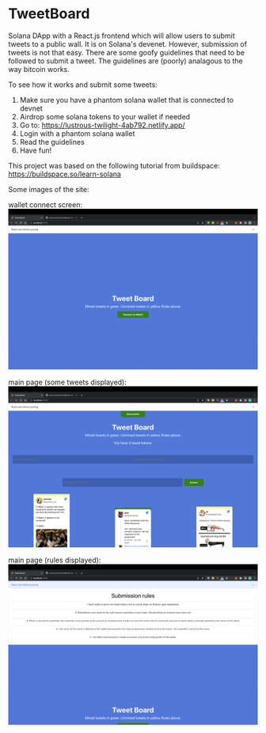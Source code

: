 # TweetBoard
Solana DApp with a React.js frontend which will allow users to submit tweets to a public wall. It is on Solana's devenet.
However, submission of tweets is not that easy.
There are some goofy guidelines that need to be followed to submit a tweet.
The guidelines are (poorly) analagous to the way bitcoin works.

To see how it works and submit some tweets:
1) Make sure you have a phantom solana wallet that is connected to devnet
2) Airdrop some solana tokens to your wallet if needed
3) Go to: https://lustrous-twilight-4ab792.netlify.app/
4) Login with a phantom solana wallet
5) Read the guidelines
6) Have fun!

This project was based on the following tutorial from buildspace: 
https://buildspace.so/learn-solana


Some images of the site:

wallet connect screen:
![connect wallet](https://github.com/isaacrestrick/TweetBoard/blob/main/images_for_readme/connect_wallet.png)

main page (some tweets displayed):
![tweets](https://github.com/isaacrestrick/TweetBoard/blob/main/images_for_readme/tweets.png)


main page (rules displayed):
![rules](https://github.com/isaacrestrick/TweetBoard/blob/main/images_for_readme/rules.png)
